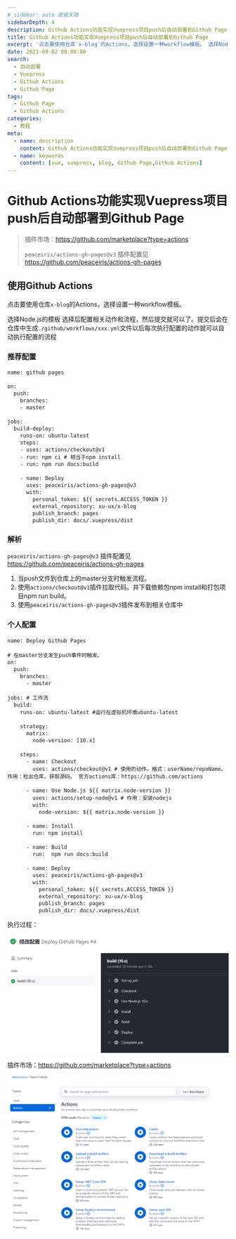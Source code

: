 ```yaml
---
# sidebar: auto 直接失效
sidebarDepth: 4
description: Github Actions功能实现Vuepress项目push后自动部署到Github Page
title: Github Actions功能实现Vuepress项目push后自动部署到Github Page
excerpt: '点击要使用仓库`x-blog`的Actions，选择设置一种workflow模板。 选择Node.js的模板 。选择后配置相关动作和流程，然后提交就可以了。提交后会在仓库中生成`./github/workflows/xxx.yml`文件以后每次执行配置的动作就可以自动执行配置的流程'
date: 2021-09-02 00:00:00
search:
  - 自动部署
  - Vuepress
  - Github Actions
  - Github Page
tags:
  - Github Page
  - Github Actions
categories:
  - 教程
meta:
  - name: description
    content: Github Actions功能实现Vuepress项目push后自动部署到Github Page
  - name: keywords
    content: [vue, vuepress, blog, Github Page,Github Actions]
---
```

# Github Actions功能实现Vuepress项目push后自动部署到Github Page

> 插件市场：https://github.com/marketplace?type=actions
>
> `peaceiris/actions-gh-pages@v3` 插件配置见 https://github.com/peaceiris/actions-gh-pages

## 使用Github Actions

点击要使用仓库`x-blog`的Actions，选择设置一种workflow模板。

选择Node.js的模板
选择后配置相关动作和流程，然后提交就可以了。提交后会在仓库中生成`./github/workflows/xxx.yml`文件以后每次执行配置的动作就可以自动执行配置的流程

### 推荐配置

```shell
name: github pages

on:
  push:
    branches:
    - master

jobs:
  build-deploy:
    runs-on: ubuntu-latest
    steps:
    - uses: actions/checkout@v1
    - run: npm ci # 相当于npm install
    - run: npm run docs:build

    - name: Deploy
      uses: peaceiris/actions-gh-pages@v3
      with:
      	personal_token: ${{ secrets.ACCESS_TOKEN }}
      	external_repository: xu-ux/x-blog
      	publish_branch: pages
      	publish_dir: docs/.vuepress/dist

```

### 解析

`peaceiris/actions-gh-pages@v3` 插件配置见 https://github.com/peaceiris/actions-gh-pages

1. 当push文件到仓库上的master分支时触发流程。
2. 使用`actions/checkout@v1`插件拉取代码。并下载依赖包npm install和打包项目npm run build。
3. 使用`peaceiris/actions-gh-pages@v3`插件发布到相关仓库中

### 个人配置

```shell
name: Deploy Github Pages

# 在master分支发生push事件时触发。
on:
  push:
    branches:
      - master
      
jobs: # 工作流
  build:
    runs-on: ubuntu-latest #运行在虚拟机环境ubuntu-latest

    strategy:
      matrix:
        node-version: [10.x]

    steps:
      - name: Checkout
        uses: actions/checkout@v1 # 使用的动作。格式：userName/repoName。作用：检出仓库，获取源码。 官方actions库：https://github.com/actions
        
      - name: Use Node.js ${{ matrix.node-version }}
        uses: actions/setup-node@v1 # 作用：安装nodejs
        with:
          node-version: ${{ matrix.node-version }}

      - name: Install
        run: npm install

      - name: Build
        run:  npm run docs:build

      - name: Deploy
        uses: peaceiris/actions-gh-pages@v3
        with:
          personal_token: ${{ secrets.ACCESS_TOKEN }}
          external_repository: xu-ux/x-blog
          publish_branch: pages
          publish_dir: docs/.vuepress/dist

```

执行过程：

![image-20210903104605852](./images.assets/image-20210903104605852.png)



插件市场：https://github.com/marketplace?type=actions

![image-20210903104516765](./images.assets/image-20210903104516765.png)